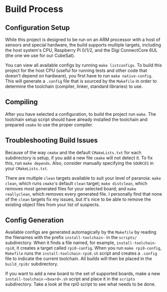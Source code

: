 # Build Process

## Configuration Setup

While this project is designed to be run on an ARM processor with a host of
sensors and special hardware, the build supports multiple targets, including the
host system's CPU, Raspberry Pi 0/1/2, and the Digi ConnectCore 6UL (the one we
use for our CubeSat).

You can view all available configs by running `make listconfigs`. To build this
project for the host CPU (useful for running tests and other code that doesn't
depend on hardware), you first have to run `make native-config`. This will
generate a `.config` file that is sourced by the `Makefile` in order to
determine the toolchain (compiler, linker, standard libraries) to use.

## Compiling

After you have selected a configuration, to build the project run `make`. The
toolchain setup script should have already installed the toolchain and prepared
`cmake` to use the proper compiler.

## Troubleshooting Build Issues

Because of the way `cmake` and the default `CMakeLists.txt` for each
subdirectory is setup, if you add a new file `cmake` will not detect it. To fix
this, run `make depends`. Also, consider manually specifying the `SOURCES` in
your `CMakeLists.txt`.

There are multiple `clean` targets available to suit your level of paranoia:
`make clean`, which runs `cmake`'s default `clean` target; `make distclean`,
which removes most generated files for your selected board; and `make
reallyclean`, which removes every generated file. I personally find that none of
the `clean` targets fix my issues, but it's nice to be able to remove the
existing object files from your list of suspects.

## Config Generation

Available configs are generated automagically by the `Makefile` by reading the
filenames with the prefix `install-toolchain-` in the `scripts/` subdirectory.
When it finds a file named, for example, `install-toolchain-rpi0`, it creates a
target called `rpi0-config`. When you run `make rpi0-config`, `Makefile` runs
the `install-toolchain-rpi0.sh` script and creates a `.config` file to indicate
the current toolchain. All builds will then be placed in the `build_rpi0/`
subdirectory.

If you want to add a new board to the set of supported boards, make a new
`install-toolchain-<board>.sh` script and place it in the `scripts`
subdirectory. Take a look at the rpi0 script to see what needs to be done.

